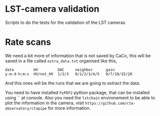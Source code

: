 # LST-camera validation
Scripts to do the tests for the validation of the LST cameras


# Rate scans
We need a bit more of information that is not saved by CaCo, this will be saved in a file called `extra_data.txt` organised like this,

```
date         HV         DAC     neighbor      gain
y-m-d-h:m:s  HV/not_HV  1/2/3   0/1/2/3/4/5   0/7/10/15/20
```
And this ones will be the runs that we are going to extract the data.

You need to have installed `PyPDF2` python package, that can be installed using `` at console. Also you need the `lstchain` environement to be able to plot the information in the camera, visit `https://github.com/cta-observatory/ctapipe` for more information.

